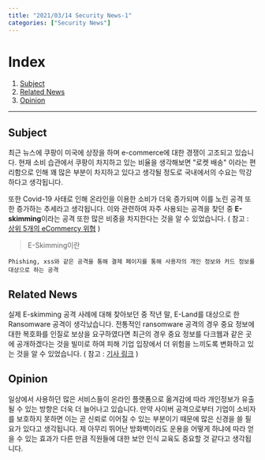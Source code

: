 ```yaml
---
title: "2021/03/14 Security News-1"
categories: ["Security News"]
---
```


# Index

1. [Subject](#subject)
2. [Related News](#related-news)
3. [Opinion](#opinion)

* * *

## Subject

최근 뉴스에 쿠팡이 미국에 상장을 하며 e-commerce에 대한 경쟁이 고조되고 있습니다. 현재 소비 습관에서 쿠팡이 차지하고 있는 비율을 생각해보면 "로켓 배송" 이라는 편리함으로 인해 꽤 많은 부분이 차지하고 있다고 생각될 정도로 국내에서의 수요는 막강하다고 생각됩니다.

또한 Covid-19 사태로 인해 온라인을 이용한 소비가 더욱 증가되며 이를 노린 공격 또한 증가하는 추세라고 생각됩니다. 이와 관련하여 자주 사용되는 공격을 찾던 중 **E-skimming**이라는 공격 또한 많은 비중을 차지한다는 것을 알 수 있었습니다. ( 참고 : [상위 5개의 eCommercy 위협](https://www.loop54.com/blog/top-5-security-threats-facing-e-commerce-today) )

> E-Skimming이란
```
Phishing, xss와 같은 공격을 통해 결제 페이지를 통해 사용자의 개인 정보와 카드 정보를 대상으로 하는 공격
```

## Related News

실제 E-skimming 공격 사례에 대해 찾아보던 중 작년 말, E-Land를 대상으로 한 Ransomware 공격이 생각났습니다. 전통적인 ransomware 공격의 경우 중요 정보에 대한 복호화를 인질로 보상을 요구하였다면 최근의 경우 중요 정보를 다크웹과 같은 곳에 공개하겠다는 것을 빌미로 하여 피해 기업 입장에서 더 위험을 느끼도록 변화하고 있는 것을 알 수 있었습니다. ( 참고 : [기사 링크](https://www.dailysecu.com/news/articleView.html?idxno=117216) )

## Opinion

일상에서 사용하던 많은 서비스들이 온라인 플랫폼으로 옮겨감에 따라 개인정보가 유출될 수 있는 방향은 더욱 더 늘어나고 있습니다. 만약 사이버 공격으로부터 기업이 소비자를 보호하지 못하면 이는 곧 신뢰로 이어질 수 있는 부분이기 때문에 많은 신경을 쓸 필요가 있다고 생각됩니다. 제 아무리 뛰어난 방화벽이라도 운용을 어떻게 하냐에 따라 얻을 수 있는 효과가 다른 만큼 직원들에 대한 보안 인식 교육도 중요할 것 같다고 생각됩니다.
